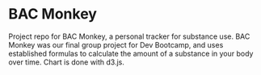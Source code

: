 BAC Monkey
==========

Project repo for BAC Monkey, a personal tracker for substance use. BAC Monkey was our final group project for Dev Bootcamp, and uses established formulas to calculate the amount of a substance in your body over time. Chart is done with d3.js.
